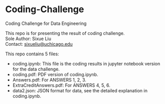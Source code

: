 # Coding-Challenge
Coding Challenge for Data Engineering

This repo is for presenting the result of coding challenge. \
Sole Author: Sixue Liu \
Contact: sixueliu@uchicago.edu 

This repo contains 5 files: 
- coding.ipynb: This file is the coding results in jupyter notebook version for the data challenge. 
- coding.pdf: PDF version of coding.ipynb. 
- Answers.pdf: For ANSWERS 1, 2, 3.
- ExtraCreditAnswers.pdf: For ANSWERS 4, 5, 6. 
- data2.json: JSON format for data, see the detailed explanation in coding.ipynb.
